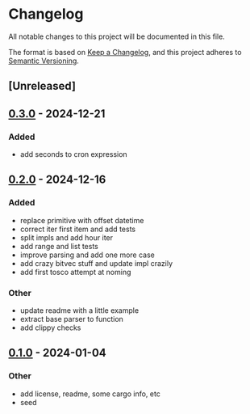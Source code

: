# Changelog
All notable changes to this project will be documented in this file.

The format is based on [Keep a Changelog](https://keepachangelog.com/en/1.0.0/),
and this project adheres to [Semantic Versioning](https://semver.org/spec/v2.0.0.html).

## [Unreleased]

## [0.3.0](https://github.com/lsunsi/crontime/compare/v0.2.0...v0.3.0) - 2024-12-21

### Added

- add seconds to cron expression

## [0.2.0](https://github.com/lsunsi/crontime/compare/v0.1.0...v0.2.0) - 2024-12-16

### Added

- replace primitive with offset datetime
- correct iter first item and add tests
- split impls and add hour iter
- add range and list tests
- improve parsing and add one more case
- add crazy bitvec stuff and update impl crazily
- add first tosco attempt at noming

### Other

- update readme with a little example
- extract base parser to function
- add clippy checks

## [0.1.0](https://github.com/lsunsi/crontime/releases/tag/v0.1.0) - 2024-01-04

### Other
- add license, readme, some cargo info, etc
- seed
